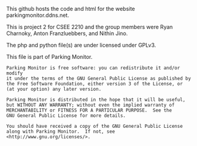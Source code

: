 This github hosts the code and html for the website parkingmonitor.ddns.net.

This is project 2 for CSEE 2210 and the group members were Ryan Charnoky, Anton Franzluebbers, and Nithin Jino.

The php and python file(s) are under licensed under GPLv3.



   This file is part of Parking Monitor.

    Parking Monitor is free software: you can redistribute it and/or modify
    it under the terms of the GNU General Public License as published by
    the Free Software Foundation, either version 3 of the License, or
    (at your option) any later version.

    Parking Monitor is distributed in the hope that it will be useful,
    but WITHOUT ANY WARRANTY; without even the implied warranty of
    MERCHANTABILITY or FITNESS FOR A PARTICULAR PURPOSE.  See the
    GNU General Public License for more details.

    You should have received a copy of the GNU General Public License
    along with Parking Monitor.  If not, see <http://www.gnu.org/licenses/>.
